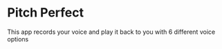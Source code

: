 # Pitch Perfect

This app records your voice and play it back to you with 6 different voice options
